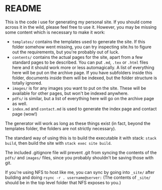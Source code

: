 # README

This is the code i use for generating my personal site.
If you should come across it in the wild, please feel free to use it.
However, you may be missing some content which is necessary to make it work:

- `templates/` contains the templates used to generate the site. If this folder somehow went missing, you can try inspecting site.hs to figure out the requirements, but you're probably out of luck.
- `contents/` contains the actual pages for the site, apart from a few standard pages to be described. You can put `.md`, `.tex` or `.html` files here and it should work more or less automagically. A list of everything here will be put on the archive page. If you have subfolders inside this folder, documents inside them will be indexed, but the folder structure is totally ignored.
- `images/` is for any images you want to put on the site. These will be available for other pages, but won't be indexed anywhere.
- `pdfs/` is similar, but a list of everything here will go on the archive page as well.
- `index.md` and `contact.md` is used to generate the index page and contact page (wow!)

The generator will work as long as these things exist (in fact, beyond the templates folder, the folders are not strictly necessary).

The standard way of using this is to build the executable it with stack: `stack build`, then build the site with `stack exec site build`.

The included .gitignore file will prevent .git from syncing the contents of the `pdfs/` and `images/` files, since you probably shouldn't be saving those with git.

If you're using NFS to host like me, you can sync by going into `_site/` after building and doing `rsync -r . username@server:`
(The contents of `_site/` should be in the top level folder that NFS exposes to you.)